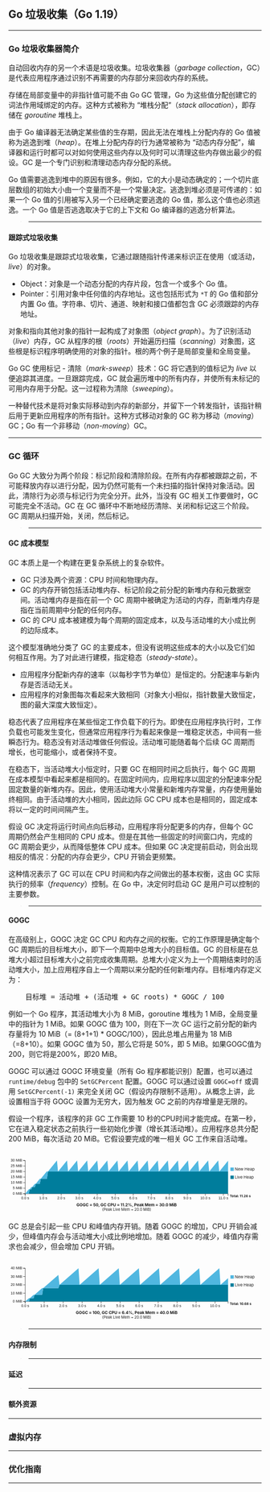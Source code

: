 ## Go 垃圾收集（Go 1.19）

---
### Go 垃圾收集器简介

自动回收内存的另一个术语是垃圾收集。垃圾收集器（*garbage collection*，GC）是代表应用程序通过识别不再需要的内存部分来回收内存的系统。

存储在局部变量中的非指针值可能不由 Go GC 管理，Go 为这些值分配创建它的词法作用域绑定的内存。这种方式被称为 “堆栈分配”（*stack allocation*），即存储在 *goroutine* 堆栈上。

由于 Go 编译器无法确定某些值的生存期，因此无法在堆栈上分配内存的 Go 值被称为逃逸到堆（*heap*）。在堆上分配内存的行为通常被称为 “动态内存分配”，编译器和运行时都可以对如何使用这些内存以及何时可以清理这些内存做出最少的假设。GC 是一个专门识别和清理动态内存分配的系统。

Go 值需要逃逸到堆中的原因有很多。例如，它的大小是动态确定的；一个切片底层数组的初始大小由一个变量而不是一个常量决定。逃逸到堆必须是可传递的：如果一个 Go 值的引用被写入另一个已经确定要逃逸的 Go 值，那么这个值也必须逃逸。一个 Go 值是否逃逸取决于它的上下文和 Go 编译器的逃逸分析算法。

>---
#### 跟踪式垃圾收集

Go 垃圾收集是跟踪式垃圾收集，它通过跟随指针传递来标识正在使用（或活动，*live*）的对象。

- Object：对象是一个动态分配的内存片段，包含一个或多个 Go 值。
- Pointer：引用对象中任何值的内存地址。这也包括形式为 `*T` 的 Go 值和部分内置 Go 值。字符串、切片、通道、映射和接口值都包含 GC 必须跟踪的内存地址。

对象和指向其他对象的指针一起构成了对象图（*object* *graph*）。为了识别活动（*live*）内存，GC 从程序的根（*roots*）开始遍历扫描（*scanning*）对象图，这些根是标识程序明确使用的对象的指针。根的两个例子是局部变量和全局变量。

Go GC 使用标记 - 清除（*mark-sweep*）技术：GC 将它遇到的值标记为 *live* 以便追踪其进度。一旦跟踪完成，GC 就会遍历堆中的所有内存，并使所有未标记的可用内存用于分配。这一过程称为清除（*sweeping*）。

一种替代技术是将对象实际移动到内存的新部分，并留下一个转发指针，该指针稍后用于更新应用程序的所有指针。这种方式移动对象的 GC 称为移动（*moving*）GC；Go 有一个非移动（*non-moving*）GC。

---
### GC 循环

Go GC 大致分为两个阶段：标记阶段和清除阶段。在所有内存都被跟踪之前，不可能释放内存以进行分配，因为仍然可能有一个未扫描的指针保持对象活动。因此，清除行为必须与标记行为完全分开。此外，当没有 GC 相关工作要做时，GC 可能完全不活动。GC 在 GC 循环中不断地经历清除、关闭和标记这三个阶段。GC 周期从扫描开始，关闭，然后标记。

>---
#### GC 成本模型

GC 本质上是一个构建在更复杂系统上的复杂软件。
- GC 只涉及两个资源：CPU 时间和物理内存。
- GC 的内存开销包括活动堆内存、标记阶段之前分配的新堆内存和元数据空间。活动堆内存是指在前一个 GC 周期中被确定为活动的内存，而新堆内存是指在当前周期中分配的任何内存。
- GC 的 CPU 成本被建模为每个周期的固定成本，以及与活动堆的大小成比例的边际成本。

这个模型准确地分类了 GC 的主要成本，但没有说明这些成本的大小以及它们如何相互作用。为了对此进行建模，指定稳态（*steady-state*）。
- 应用程序分配新内存的速率（以每秒字节为单位）是恒定的。分配速率与新内存是否活动无关。
- 应用程序的对象图每次看起来大致相同（对象大小相似，指针数量大致恒定，图的最大深度大致恒定）。

稳态代表了应用程序在某些恒定工作负载下的行为。即使在应用程序执行时，工作负载也可能发生变化，但通常应用程序行为看起来像是一堆稳定状态，中间有一些瞬态行为。稳态没有对活动堆做任何假设。活动堆可能随着每个后续 GC 周期而增长，也可能缩小，或者保持不变。

在稳态下，当活动堆大小恒定时，只要 GC 在相同时间之后执行，每个 GC 周期在成本模型中看起来都是相同的。在固定时间内，应用程序以固定的分配速率分配固定数量的新堆内存。因此，使用活动堆大小常量和新堆内存常量，内存使用量始终相同。由于活动堆的大小相同，因此边际 GC CPU 成本也是相同的，固定成本将以一定的时间间隔产生。

假设 GC 决定将运行时间点向后移动，应用程序将分配更多的内存，但每个 GC 周期仍然会产生相同的 CPU 成本。但是在其他一些固定的时间窗口内，完成的 GC 周期会更少，从而降低整体 CPU 成本。但如果 GC 决定提前启动，则会出现相反的情况：分配的内存会更少，CPU 开销会更频繁。

这种情况表示了 GC 可以在 CPU 时间和内存之间做出的基本权衡，这由 GC 实际执行的频率（*frequency*）控制。在 Go 中，决定何时启动 GC 是用户可以控制的主要参数。

>---
#### GOGC

在高级别上，GOGC 决定 GC CPU 和内存之间的权衡。它的工作原理是确定每个 GC 周期后的目标堆大小，即下一个周期中总堆大小的目标值。GC 的目标是在总堆大小超过目标堆大小之前完成收集周期。总堆大小定义为上一个周期结束时的活动堆大小，加上应用程序自上一个周期以来分配的任何新堆内存。目标堆内存定义为：

<pre>
    目标堆 = 活动堆 + (活动堆 + GC roots) * GOGC / 100
</pre>

例如一个 Go 程序，其活动堆大小为 8 MiB，goroutine 堆栈为 1 MiB，全局变量中的指针为 1 MiB。如果 GOGC 值为 100，则在下一次 GC 运行之前分配的新内存量将为 10 MiB（= (8+1+1) * GOGC/100），因此总堆占用量为 18 MiB（=8+10）。如果 GOGC 值为 50，那么它将是 50%，即 5 MiB。如果GOGC值为200，则它将是200%，即20 MiB。

GOGC 可以通过 GOGC 环境变量（所有 Go 程序都能识别）配置，也可以通过 `runtime/debug` 包中的 `SetGCPercent` 配置。GOGC 可以通过设置 `GOGC=off` 或调用 `SetGCPercent(-1)` 来完全关闭 GC（假设内存限制不适用）。从概念上讲，此设置相当于将 GOGC 设置为无穷大，因为触发 GC 之前的内存增量是无限的。

假设一个程序，该程序的非 GC 工作需要 10 秒的CPU时间才能完成。在第一秒，它在进入稳定状态之前执行一些初始化步骤（增长其活动堆）。应用程序总共分配 200 MiB，每次活动 20 MiB。它假设要完成的唯一相关 GC 工作来自活动堆。

<div><svg preserveAspectRatio="xMinYMin meet" viewBox="0,0,756,189">
        <g class="x axis" transform="translate(0,129)" fill="none" font-size="10" font-family="sans-serif" text-anchor="middle" style="font-size: 11px;">
            <path class="domain" stroke="currentColor" d="M50,6V0H656V6"></path>
            <g class="tick" opacity="1" transform="translate(50,0)">
                <line stroke="currentColor" y2="6"></line><text fill="currentColor" y="9" dy="0.71em">0.0 s</text>
            </g>
            <g class="tick" opacity="1" transform="translate(103.80305576219783,0)">
                <line stroke="currentColor" y2="6"></line><text fill="currentColor" y="9" dy="0.71em">1.0 s</text>
            </g>
            <g class="tick" opacity="1" transform="translate(157.60611152439566,0)">
                <line stroke="currentColor" y2="6"></line><text fill="currentColor" y="9" dy="0.71em">2.0 s</text>
            </g>
            <g class="tick" opacity="1" transform="translate(211.40916728659352,0)">
                <line stroke="currentColor" y2="6"></line><text fill="currentColor" y="9" dy="0.71em">3.0 s</text>
            </g>
            <g class="tick" opacity="1" transform="translate(265.2122230487913,0)">
                <line stroke="currentColor" y2="6"></line><text fill="currentColor" y="9" dy="0.71em">4.0 s</text>
            </g>
            <g class="tick" opacity="1" transform="translate(319.0152788109892,0)">
                <line stroke="currentColor" y2="6"></line><text fill="currentColor" y="9" dy="0.71em">5.0 s</text>
            </g>
            <g class="tick" opacity="1" transform="translate(372.818334573187,0)">
                <line stroke="currentColor" y2="6"></line><text fill="currentColor" y="9" dy="0.71em">6.0 s</text>
            </g>
            <g class="tick" opacity="1" transform="translate(426.6213903353849,0)">
                <line stroke="currentColor" y2="6"></line><text fill="currentColor" y="9" dy="0.71em">7.0 s</text>
            </g>
            <g class="tick" opacity="1" transform="translate(480.42444609758263,0)">
                <line stroke="currentColor" y2="6"></line><text fill="currentColor" y="9" dy="0.71em">8.0 s</text>
            </g>
            <g class="tick" opacity="1" transform="translate(534.2275018597805,0)">
                <line stroke="currentColor" y2="6"></line><text fill="currentColor" y="9" dy="0.71em">9.0 s</text>
            </g>
            <g class="tick" opacity="1" transform="translate(588.0305576219783,0)">
                <line stroke="currentColor" y2="6"></line><text fill="currentColor" y="9" dy="0.71em">10.0 s</text>
            </g>
            <g class="tick" opacity="1" transform="translate(641.8336133841761,0)">
                <line stroke="currentColor" y2="6"></line><text fill="currentColor" y="9" dy="0.71em">11.0 s</text>
            </g>
        </g>
        <g class="y axis" transform="translate(50,0)" fill="none" font-size="10" font-family="sans-serif"
            text-anchor="end" style="font-size: 11px;">
            <path class="domain" stroke="currentColor" d="M-6,129H0V30H-6"></path>
            <g class="tick" opacity="1" transform="translate(0,129)">
                <line stroke="currentColor" x2="-6"></line><text fill="currentColor" x="-9" dy="0.32em">0 MiB</text>
            </g>
            <g class="tick" opacity="1" transform="translate(0,112.5)">
                <line stroke="currentColor" x2="-6"></line><text fill="currentColor" x="-9" dy="0.32em">5 MiB</text>
            </g>
            <g class="tick" opacity="1" transform="translate(0,96.00000000000001)">
                <line stroke="currentColor" x2="-6"></line><text fill="currentColor" x="-9" dy="0.32em">10 MiB</text>
            </g>
            <g class="tick" opacity="1" transform="translate(0,79.5)">
                <line stroke="currentColor" x2="-6"></line><text fill="currentColor" x="-9" dy="0.32em">15 MiB</text>
            </g>
            <g class="tick" opacity="1" transform="translate(0,63.00000000000001)">
                <line stroke="currentColor" x2="-6"></line><text fill="currentColor" x="-9" dy="0.32em">20 MiB</text>
            </g>
            <g class="tick" opacity="1" transform="translate(0,46.5)">
                <line stroke="currentColor" x2="-6"></line><text fill="currentColor" x="-9" dy="0.32em">25 MiB</text>
            </g>
            <g class="tick" opacity="1" transform="translate(0,30)">
                <line stroke="currentColor" x2="-6"></line><text fill="currentColor" x="-9" dy="0.32em">30 MiB</text>
            </g>
        </g>
        <path class="series"
            d="M50,129L60.760611152439566,129L63.122901569498566,115.8L68.50320714571835,115.8L70.97058165606289,109.2L79.04104002039256,109.2L81.66604067066542,99.3L93.77172821715993,99.3L96.63316807732525,84.45L114.11916120003954,84.45L114.79169939706703,84.45L117.99466256041038,63.00000000000001L144.89619044150928,63.00000000000001L148.09915360485263,63.00000000000001L175.00068148595156,63.00000000000001L178.2036446492949,63.00000000000001L205.10517253039382,63.00000000000001L208.30813569373717,63.00000000000001L235.20966357483607,63.00000000000001L238.41262673817943,63.00000000000001L265.3141546192783,63.00000000000001L268.51711778262165,63.00000000000001L295.41864566372055,63.00000000000001L298.62160882706394,63.00000000000001L325.52313670816284,63.00000000000001L328.72609987150616,63.00000000000001L355.6276277526051,63.00000000000001L358.8305909159484,63.00000000000001L385.7321187970474,63.00000000000001L388.9350819603907,63.00000000000001L415.83660984148963,63.00000000000001L419.03957300483296,63.00000000000001L445.94110088593186,63.00000000000001L449.14406404927524,63.00000000000001L476.0455919303741,63.00000000000001L479.24855509371747,63.00000000000001L506.1500829748164,63.00000000000001L509.3530461381597,63.00000000000001L536.2545740192586,63.00000000000001L539.4575371826019,63.00000000000001L566.3590650637008,63.00000000000001L569.562028227044,63.00000000000001L596.463556108143,63.00000000000001L599.6665192714863,63.00000000000001L626.5680471525853,63.00000000000001L629.7710103159286,63.00000000000001L656,63.00000000000001L656,129L629.7710103159286,129L626.5680471525853,129L599.6665192714863,129L596.463556108143,129L569.562028227044,129L566.3590650637008,129L539.4575371826019,129L536.2545740192586,129L509.3530461381597,129L506.1500829748164,129L479.24855509371747,129L476.0455919303741,129L449.14406404927524,129L445.94110088593186,129L419.03957300483296,129L415.83660984148963,129L388.9350819603907,129L385.7321187970474,129L358.8305909159484,129L355.6276277526051,129L328.72609987150616,129L325.52313670816284,129L298.62160882706394,129L295.41864566372055,129L268.51711778262165,129L265.3141546192783,129L238.41262673817943,129L235.20966357483607,129L208.30813569373717,129L205.10517253039382,129L178.2036446492949,129L175.00068148595156,129L148.09915360485263,129L144.89619044150928,129L117.99466256041038,129L114.79169939706703,129L114.11916120003954,129L96.63316807732525,129L93.77172821715993,129L81.66604067066542,129L79.04104002039256,129L70.97058165606289,129L68.50320714571835,129L63.122901569498566,129L60.760611152439566,129L50,129Z"
            style="fill: rgb(0, 125, 156);"></path>
        <path class="series"
            d="M50,129L60.760611152439566,115.8L63.122901569498566,115.8L68.50320714571835,109.2L70.97058165606289,109.2L79.04104002039256,99.3L81.66604067066542,99.3L93.77172821715993,84.45L96.63316807732525,84.45L114.11916120003954,63.00000000000001L114.79169939706703,62.175L117.99466256041038,63.00000000000001L144.89619044150928,30L148.09915360485263,63.00000000000001L175.00068148595156,30L178.2036446492949,63.00000000000001L205.10517253039382,30L208.30813569373717,63.00000000000001L235.20966357483607,30L238.41262673817943,63.00000000000001L265.3141546192783,30L268.51711778262165,63.00000000000001L295.41864566372055,30L298.62160882706394,63.00000000000001L325.52313670816284,30L328.72609987150616,63.00000000000001L355.6276277526051,30L358.8305909159484,63.00000000000001L385.7321187970474,30L388.9350819603907,63.00000000000001L415.83660984148963,30L419.03957300483296,63.00000000000001L445.94110088593186,30L449.14406404927524,63.00000000000001L476.0455919303741,30L479.24855509371747,63.00000000000001L506.1500829748164,30L509.3530461381597,63.00000000000001L536.2545740192586,30L539.4575371826019,63.00000000000001L566.3590650637008,30L569.562028227044,63.00000000000001L596.463556108143,30L599.6665192714863,63.00000000000001L626.5680471525853,30L629.7710103159286,63.00000000000001L656,30.824999999999953L656,63.00000000000001L629.7710103159286,63.00000000000001L626.5680471525853,63.00000000000001L599.6665192714863,63.00000000000001L596.463556108143,63.00000000000001L569.562028227044,63.00000000000001L566.3590650637008,63.00000000000001L539.4575371826019,63.00000000000001L536.2545740192586,63.00000000000001L509.3530461381597,63.00000000000001L506.1500829748164,63.00000000000001L479.24855509371747,63.00000000000001L476.0455919303741,63.00000000000001L449.14406404927524,63.00000000000001L445.94110088593186,63.00000000000001L419.03957300483296,63.00000000000001L415.83660984148963,63.00000000000001L388.9350819603907,63.00000000000001L385.7321187970474,63.00000000000001L358.8305909159484,63.00000000000001L355.6276277526051,63.00000000000001L328.72609987150616,63.00000000000001L325.52313670816284,63.00000000000001L298.62160882706394,63.00000000000001L295.41864566372055,63.00000000000001L268.51711778262165,63.00000000000001L265.3141546192783,63.00000000000001L238.41262673817943,63.00000000000001L235.20966357483607,63.00000000000001L208.30813569373717,63.00000000000001L205.10517253039382,63.00000000000001L178.2036446492949,63.00000000000001L175.00068148595156,63.00000000000001L148.09915360485263,63.00000000000001L144.89619044150928,63.00000000000001L117.99466256041038,63.00000000000001L114.79169939706703,84.45L114.11916120003954,84.45L96.63316807732525,84.45L93.77172821715993,99.3L81.66604067066542,99.3L79.04104002039256,109.2L70.97058165606289,109.2L68.50320714571835,115.8L63.122901569498566,115.8L60.760611152439566,129L50,129Z"
            style="fill: rgb(80, 183, 224);"></path><text class="label" text-anchor="left" font-size="12px" x="676"
            y="84" fill="currentColor" display="inherit">Live Heap</text><text class="label" text-anchor="left"
            font-size="12px" x="676" y="60" fill="currentColor" display="inherit">New Heap</text>
        <rect class="legend" stroke="none" x="663" y="75" width="10" height="10" display="inherit" fill="#007d9c">
        </rect>
        <rect class="legend" stroke="none" x="663" y="51" width="10" height="10" display="inherit" fill="#50b7e0">
        </rect><text class="duration" text-anchor="left" font-size="10px" x="661" y="139" fill="currentColor"
            font-weight="bold">Total: 11.26 s</text><text class="results" text-anchor="middle" font-size="12px" x="353"
            y="166" fill="currentColor" font-weight="bold">GOGC = 50, GC CPU = 11.2%, Peak Mem = 30.0 MiB</text><text
            class="subresults" text-anchor="middle" font-size="11px" x="353" y="180" fill="currentColor">(Peak Live Mem
            = 20.0 MiB)</text>
</svg></div>

GC 总是会引起一些 CPU 和峰值内存开销。随着 GOGC 的增加，CPU 开销会减少，但峰值内存会与活动堆大小成比例地增加。随着 GOGC 的减少，峰值内存需求也会减少，但会增加 CPU 开销。

<div><svg preserveAspectRatio="xMinYMin meet"
        viewBox="0,0,756,189">
        <g class="x axis" transform="translate(0,129)" fill="none" font-size="10" font-family="sans-serif"
            text-anchor="middle" style="font-size: 11px;">
            <path class="domain" stroke="currentColor" d="M50,6V0H656V6"></path>
            <g class="tick" opacity="1" transform="translate(50,0)">
                <line stroke="currentColor" y2="6"></line><text fill="currentColor" y="9" dy="0.71em">0.0 s</text>
            </g>
            <g class="tick" opacity="1" transform="translate(106.7249751360206,0)">
                <line stroke="currentColor" y2="6"></line><text fill="currentColor" y="9" dy="0.71em">1.0 s</text>
            </g>
            <g class="tick" opacity="1" transform="translate(163.4499502720412,0)">
                <line stroke="currentColor" y2="6"></line><text fill="currentColor" y="9" dy="0.71em">2.0 s</text>
            </g>
            <g class="tick" opacity="1" transform="translate(220.17492540806182,0)">
                <line stroke="currentColor" y2="6"></line><text fill="currentColor" y="9" dy="0.71em">3.0 s</text>
            </g>
            <g class="tick" opacity="1" transform="translate(276.8999005440824,0)">
                <line stroke="currentColor" y2="6"></line><text fill="currentColor" y="9" dy="0.71em">4.0 s</text>
            </g>
            <g class="tick" opacity="1" transform="translate(333.624875680103,0)">
                <line stroke="currentColor" y2="6"></line><text fill="currentColor" y="9" dy="0.71em">5.0 s</text>
            </g>
            <g class="tick" opacity="1" transform="translate(390.34985081612365,0)">
                <line stroke="currentColor" y2="6"></line><text fill="currentColor" y="9" dy="0.71em">6.0 s</text>
            </g>
            <g class="tick" opacity="1" transform="translate(447.07482595214424,0)">
                <line stroke="currentColor" y2="6"></line><text fill="currentColor" y="9" dy="0.71em">7.0 s</text>
            </g>
            <g class="tick" opacity="1" transform="translate(503.7998010881648,0)">
                <line stroke="currentColor" y2="6"></line><text fill="currentColor" y="9" dy="0.71em">8.0 s</text>
            </g>
            <g class="tick" opacity="1" transform="translate(560.5247762241854,0)">
                <line stroke="currentColor" y2="6"></line><text fill="currentColor" y="9" dy="0.71em">9.0 s</text>
            </g>
            <g class="tick" opacity="1" transform="translate(617.249751360206,0)">
                <line stroke="currentColor" y2="6"></line><text fill="currentColor" y="9" dy="0.71em">10.0 s</text>
            </g>
        </g>
        <g class="y axis" transform="translate(50,0)" fill="none" font-size="10" font-family="sans-serif"
            text-anchor="end" style="font-size: 11px;">
            <path class="domain" stroke="currentColor" d="M-6,129H0V30H-6"></path>
            <g class="tick" opacity="1" transform="translate(0,129)">
                <line stroke="currentColor" x2="-6"></line><text fill="currentColor" x="-9" dy="0.32em">0 MiB</text>
            </g>
            <g class="tick" opacity="1" transform="translate(0,104.25)">
                <line stroke="currentColor" x2="-6"></line><text fill="currentColor" x="-9" dy="0.32em">10 MiB</text>
            </g>
            <g class="tick" opacity="1" transform="translate(0,79.5)">
                <line stroke="currentColor" x2="-6"></line><text fill="currentColor" x="-9" dy="0.32em">20 MiB</text>
            </g>
            <g class="tick" opacity="1" transform="translate(0,54.75)">
                <line stroke="currentColor" x2="-6"></line><text fill="currentColor" x="-9" dy="0.32em">30 MiB</text>
            </g>
            <g class="tick" opacity="1" transform="translate(0,30)">
                <line stroke="currentColor" x2="-6"></line><text fill="currentColor" x="-9" dy="0.32em">40 MiB</text>
            </g>
        </g>
        <path class="series"
            d="M50,129L61.34499502720412,129L63.83557596677003,119.10000000000001L75.18057099397414,119.10000000000001L77.89273386766513,109.2L100.58272392207337,109.2L103.73805066401452,89.39999999999999L115.08304569121864,89.39999999999999L149.11803077283102,89.39999999999999L152.49493944889724,79.5L209.21991458491783,79.5L212.59682326098408,79.5L269.32179839700467,79.5L272.69870707307086,79.5L329.42368220909145,79.5L332.8005908851577,79.5L389.5255660211783,79.5L392.90247469724454,79.5L449.62744983326513,79.5L453.0043585093313,79.5L509.72933364535197,79.5L513.1062423214182,79.5L569.8312174574387,79.5L573.208126133505,79.5L629.9331012695255,79.5L633.3100099455918,79.5L656,79.5L656,129L633.3100099455918,129L629.9331012695255,129L573.208126133505,129L569.8312174574387,129L513.1062423214182,129L509.72933364535197,129L453.0043585093313,129L449.62744983326513,129L392.90247469724454,129L389.5255660211783,129L332.8005908851577,129L329.42368220909145,129L272.69870707307086,129L269.32179839700467,129L212.59682326098408,129L209.21991458491783,129L152.49493944889724,129L149.11803077283102,129L115.08304569121864,129L103.73805066401452,129L100.58272392207337,129L77.89273386766513,129L75.18057099397414,129L63.83557596677003,129L61.34499502720412,129L50,129Z"
            style="fill: rgb(0, 125, 156);"></path>
        <path class="series"
            d="M50,129L61.34499502720412,119.10000000000001L63.83557596677003,119.10000000000001L75.18057099397414,109.2L77.89273386766513,109.2L100.58272392207337,89.39999999999999L103.73805066401452,89.39999999999999L115.08304569121864,79.5L149.11803077283102,49.8L152.49493944889724,79.5L209.21991458491783,30L212.59682326098408,79.5L269.32179839700467,30L272.69870707307086,79.5L329.42368220909145,30L332.8005908851577,79.5L389.5255660211783,30L392.90247469724454,79.5L449.62744983326513,30L453.0043585093313,79.5L509.72933364535197,30L513.1062423214182,79.5L569.8312174574387,30L573.208126133505,79.5L629.9331012695255,30L633.3100099455918,79.5L656,59.69999999999998L656,79.5L633.3100099455918,79.5L629.9331012695255,79.5L573.208126133505,79.5L569.8312174574387,79.5L513.1062423214182,79.5L509.72933364535197,79.5L453.0043585093313,79.5L449.62744983326513,79.5L392.90247469724454,79.5L389.5255660211783,79.5L332.8005908851577,79.5L329.42368220909145,79.5L272.69870707307086,79.5L269.32179839700467,79.5L212.59682326098408,79.5L209.21991458491783,79.5L152.49493944889724,79.5L149.11803077283102,89.39999999999999L115.08304569121864,89.39999999999999L103.73805066401452,89.39999999999999L100.58272392207337,109.2L77.89273386766513,109.2L75.18057099397414,119.10000000000001L63.83557596677003,119.10000000000001L61.34499502720412,129L50,129Z"
            style="fill: rgb(80, 183, 224);"></path><text class="label" text-anchor="left" font-size="12px" x="676"
            y="84" fill="currentColor" display="inherit">Live Heap</text><text class="label" text-anchor="left"
            font-size="12px" x="676" y="60" fill="currentColor" display="inherit">New Heap</text>
        <rect class="legend" stroke="none" x="663" y="75" width="10" height="10" display="inherit" fill="#007d9c">
        </rect>
        <rect class="legend" stroke="none" x="663" y="51" width="10" height="10" display="inherit" fill="#50b7e0">
        </rect><text class="duration" text-anchor="left" font-size="10px" x="661" y="139" fill="currentColor"
            font-weight="bold">Total: 10.68 s</text><text class="results" text-anchor="middle" font-size="12px" x="353"
            y="166" fill="currentColor" font-weight="bold">GOGC = 100, GC CPU = 6.4%, Peak Mem = 40.0 MiB</text><text
            class="subresults" text-anchor="middle" font-size="11px" x="353" y="180" fill="currentColor">(Peak Live Mem
            = 20.0 MiB)</text>
</svg></div>





>---
#### 内存限制

>---
#### 延迟


>---
#### 额外资源

---
### 虚拟内存


---
### 优化指南


---
